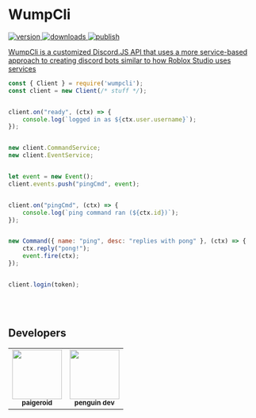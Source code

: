 # WumpCli

<a href="https://www.npmjs.com/package/wumpcli"><img src="https://img.shields.io/npm/v/wumpcli?style=flat&color=red&logo=npm&logoColor=white" alt="version" />
<a href="https://www.npmjs.com/package/wumpcli"><img src="https://img.shields.io/npm/dt/wumpclie?style=flat&color=green&logo=docusign&logoColor=white" alt="downloads" />
<img src="https://github.com/paigeroid/wumpcli/actions/workflows/publish-shit.yml/badge.svg" alt="publish">

WumpCli is a customized Discord.JS API that uses a more service-based approach to creating discord bots similar to how Roblox Studio uses services
```js
const { Client } = require('wumpcli');
const client = new Client(/* stuff */);


client.on("ready", (ctx) => {
    console.log(`logged in as ${ctx.user.username}`);
});


new client.CommandService;
new client.EventService;


let event = new Event();
client.events.push("pingCmd", event);


client.on("pingCmd", (ctx) => {
    console.log(`ping command ran (${ctx.id})`);
});


new Command({ name: "ping", desc: "replies with pong" }, (ctx) => {
    ctx.reply("pong!");
    event.fire(ctx);
});


client.login(token);
```

<br><br>

## Developers

<table>
    
  <tr>
    <td align="center"><a href="https://github.com/paigeroid"><img src="https://avatars.githubusercontent.com/u/88659700?v=4?s=100" width="100px;" alt=""/><br /><sub><b>paigeroid</b></sub></a><br/>
    <td align="center"><a href="https://github.com/polish-penguin-dev"><img src="https://avatars.githubusercontent.com/u/74113025?v=4?s=100" width="100px;" alt=""/><br /><sub><b>penguin dev</b></sub></a><br/>
</td>
    
      
</table>
